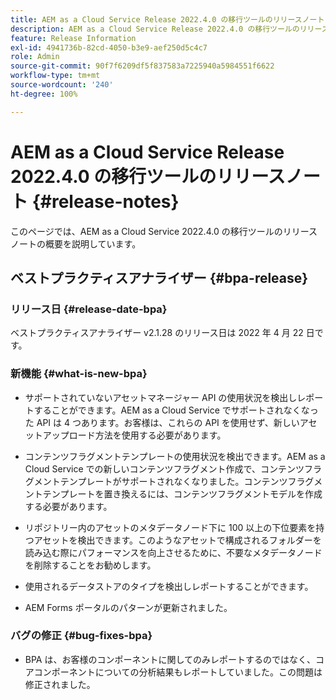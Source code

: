 ```yaml
---
title: AEM as a Cloud Service Release 2022.4.0 の移行ツールのリリースノート
description: AEM as a Cloud Service Release 2022.4.0 の移行ツールのリリースノート
feature: Release Information
exl-id: 4941736b-82cd-4050-b3e9-aef250d5c4c7
role: Admin
source-git-commit: 90f7f6209df5f837583a7225940a5984551f6622
workflow-type: tm+mt
source-wordcount: '240'
ht-degree: 100%

---
```


# AEM as a Cloud Service Release 2022.4.0 の移行ツールのリリースノート {#release-notes}

このページでは、AEM as a Cloud Service 2022.4.0 の移行ツールのリリースノートの概要を説明しています。

## ベストプラクティスアナライザー {#bpa-release}

### リリース日 {#release-date-bpa}

ベストプラクティスアナライザー v2.1.28 のリリース日は 2022 年 4 月 22 日です。

### 新機能 {#what-is-new-bpa}

* サポートされていないアセットマネージャー API の使用状況を検出しレポートすることができます。AEM as a Cloud Service でサポートされなくなった API は 4 つあります。お客様は、これらの API を使用せず、新しいアセットアップロード方法を使用する必要があります。

* コンテンツフラグメントテンプレートの使用状況を検出できます。AEM as a Cloud Service での新しいコンテンツフラグメント作成で、コンテンツフラグメントテンプレートがサポートされなくなりました。コンテンツフラグメントテンプレートを置き換えるには、コンテンツフラグメントモデルを作成する必要があります。

* リポジトリー内のアセットのメタデータノード下に 100 以上の下位要素を持つアセットを検出できます。このようなアセットで構成されるフォルダーを読み込む際にパフォーマンスを向上させるために、不要なメタデータノードを削除することをお勧めします。

* 使用されるデータストアのタイプを検出しレポートすることができます。

* AEM Forms ポータルのパターンが更新されました。

### バグの修正 {#bug-fixes-bpa}

* BPA は、お客様のコンポーネントに関してのみレポートするのではなく、コアコンポーネントについての分析結果もレポートしていました。この問題は修正されました。
